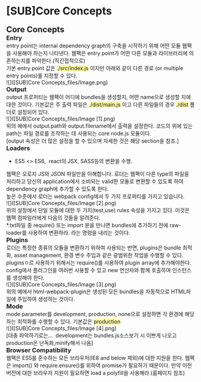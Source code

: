 <a name="4942">

# [SUB]Core Concepts

<div><span>

<div>

<div><span style="font-size: 16pt; font-weight: bold;">Core Concepts</span></div>

<div><span style="font-size: 12pt; font-weight: bold;">Entry</span></div>

<div>entry point는 internal dependency graph의 구축을 시작하기 위해 어떤 모듈 웹팩을 사용해야 하는지 나타낸다. 웹팩은 entry point가 어떤 다른 모듈과 라이브러리에 의존하는지를 파악한다.(직간접적으로)</div>

<div>기본 entry point 값은 <span style="background-color: rgb(255, 250, 165);-evernote-highlight:true;">./src/index.js</span> 이지만 아래와 같이 다른 경로 (or multiple entry points)를 지정할 수 있다.</div>

<div>![]([SUB]Core Concepts_files/Image.png)</div>

<div><span style="font-size: 12pt; font-weight: bold;">Output</span></div>

<div>output 프로퍼티는 웹팩이 어디에 bundles을 생성할지, 어떤 name으로 생성할 지에 대한 것이다. 기본값은 주 출력 파일은 <span style="background-color: rgb(255, 250, 165);-evernote-highlight:true;">./dist/main.js</span> 이고 다른 파일들의 경우 <span style="background-color: rgb(255, 250, 165);-evernote-highlight:true;">./dist</span> 폴더로 설정되어 있다.</div>

<div>![]([SUB]Core Concepts_files/Image [1].png)</div>

<div>위의 예에서 output.path와 output.filename에서 출력을 설정한다. 코드의 위에 있는 path는 파일 경로를 조작하는 데 사용되는 core node.js 모듈이다.</div>

<div>[output 속성은 더 많은 설정을 할 수 있으며 자세한 것은 해당 section을 참조.]</div>

<div><span style="font-weight: bold; font-size: 12pt;">Loaders</span></div>

*   <div>ES5 <> ES6,  react의 JSX, SASS등의 변환을 수행.</div>

<div>웹팩은 오로지 JS와 JSON 파일만을 이해합니다. 로더는 웹팩이 다른 type의 파일을 처리하고 당신의 application에서 소비되는 valid한 모듈로 변환할 수 있도록 하여 dependency graph에 추가할 수 있도록 한다.</div>

<div>높은 수준에서 로더는 webpack config에서 두 가지 프로퍼티를 가지고 있습니다.</div>

<div>![]([SUB]Core Concepts_files/Image [2].png)</div>

<div>위의 설정에서 단일 모듈에 대한 두 가지(test,use) rules 속성을 가지고 있다. 이것은 웹팩 컴파일러에게 다음의 것들을 알려준다.</div>

<div>*.txt파일 중 require() 또는 import 문을 만나면 bundles에 추가하기 전에 raw-loader를 사용하여 변환하라. 라는 명령을 내리는 것이다.</div>

<div><font style="font-size: 12pt;"><span style="font-size: 12pt; font-weight: bold;">Plugins</span></font></div>

<div>로더는 특정한 종류의 모듈을 변환하기 위하여 사용되는 반면, plugins은 bundle 최적화, asset management, 환경 변수 주입과 같은 광범위한 작업을 수행할 수 있다.</div>

<div>pluginsㅇ르 사용하기 위해서는 require()를 사용하여 plugin array에 추가해야한다. config에서 플러그인을 여러번 사용할 수 있고 new 연산자와 함께 호출하여 인스턴스를 생성해야 한다.</div>

<div>![]([SUB]Core Concepts_files/Image [3].png)</div>

<div>위의 예에서 html-webpack-plugin은 생성된 모든 bundles을 자동적으로 HTML파일에 주입하여 생성하는 것이다.</div>

<div><span style="font-weight: bold; font-size: 12pt;">Mode</span></div>

<div>mode parameter를 development, production, none으로 설정하면 각 환경에 해당하는 최적화를 수행할 수 있다. 기본값은 <span style="background-color: rgb(255, 250, 165);-evernote-highlight:true;">production</span></div>

<div>![]([SUB]Core Concepts_files/Image [4].png)</div>

<div>[대충 파악하기로는...  development는 bundles.js소스보기 시 이쁘게 나오고 production은 난독화,minify해서 나옴]</div>

<div><span style="font-weight: bold; font-size: 12pt;">Browser Compatibility</span></div>

<div>웹팩은 ES5를 준수하는 모든 브라우저(IE8 and below 제외)에 대한 지원을 한다. 웹팩은 import() 와 require.ensure()를 위하여 promise가 필요하기 때문이다. 만약 이전 버전에 대한 브라우저 지원이 필요하면 load a polyfill을 사용해라.(홈페이지 참조)</div>

</div>

</span></div>

</a>